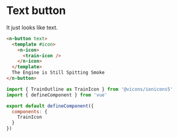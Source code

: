 # Text button

It just looks like text.

```html
<n-button text>
  <template #icon>
    <n-icon>
      <train-icon />
    </n-icon>
  </template>
  The Engine is Still Spitting Smoke
</n-button>
```

```js
import { TrainOutline as TrainIcon } from '@vicons/ionicons5'
import { defineComponent } from 'vue'

export default defineComponent({
  components: {
    TrainIcon
  }
})
```
